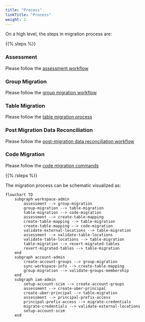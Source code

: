 ```yaml
---
title: "Process"
linkTitle: "Process"
weight: 2
---
```


On a high level, the steps in migration process are:

{{% steps %}}

### Assessment

Please follow the [assessment workflow](../reference/workflows/assessment.md) 

### Group Migration

Please follow the [group migration workflow](../reference/workflows/group_migration.md)

### Table Migration

Please follow the [table migration process](../process/table_migration.md)

### Post Migration Data Reconciliation

Please follow the [post-migration data reconciliation workflow](../reference/workflows/reconciliation.md)

### Code Migration

Please follow the [code migration commands](../reference/commands/code.md)

{{% /steps %}}


The migration process can be schematic visualized as:

```mermaid
flowchart TD
    subgraph workspace-admin
        assessment --> group-migration
        group-migration --> table-migration
        table-migration --> code-migration
        assessment --> create-table-mapping
        create-table-mapping --> table-migration
        create-table-mapping --> code-migration
        validate-external-locations --> table-migration
        assessment --> validate-table-locations
        validate-table-locations --> table-migration
        table-migration --> revert-migrated-tables
        revert-migrated-tables --> table-migration
    end
    subgraph account-admin
        create-account-groups --> group-migration
        sync-workspace-info --> create-table-mapping
        group-migration --> validate-groups-membership
    end
    subgraph iam-admin
        setup-account-scim --> create-account-groups
        assessment --> create-uber-principal
        create-uber-principal --> table-migration
        assessment --> principal-prefix-access
        principal-prefix-access --> migrate-credentials
        migrate-credentials --> validate-external-locations
        setup-account-scim
    end
```